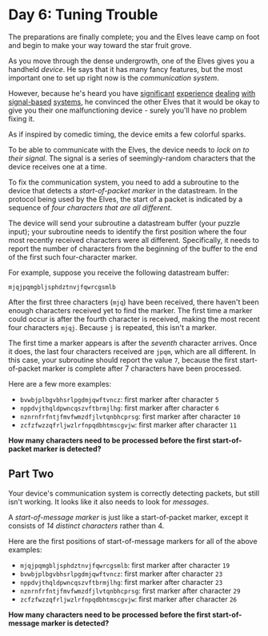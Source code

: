 # Day 6: Tuning Trouble

The preparations are finally complete; you and the Elves leave camp on foot and begin to make your way toward the star fruit grove.

As you move through the dense undergrowth, one of the Elves gives you a handheld _device_. He says that it has many fancy features, but the most important one to set up right now is the _communication system_.

However, because he's heard you have [significant](https://adventofcode.com/2016/day/6) [experience](https://adventofcode.com/2016/day/25) [dealing](https://adventofcode.com/2019/day/7) [with](https://adventofcode.com/2019/day/9) [signal-based](https://adventofcode.com/2019/day/16) [systems](https://adventofcode.com/2021/day/25), he convinced the other Elves that it would be okay to give you their one malfunctioning device - surely you'll have no problem fixing it.

As if inspired by comedic timing, the device emits a few colorful sparks.

To be able to communicate with the Elves, the device needs to _lock on to their signal_. The signal is a series of seemingly-random characters that the device receives one at a time.

To fix the communication system, you need to add a subroutine to the device that detects a _start-of-packet marker_ in the datastream. In the protocol being used by the Elves, the start of a packet is indicated by a sequence of _four characters that are all different_.

The device will send your subroutine a datastream buffer (your puzzle input); your subroutine needs to identify the first position where the four most recently received characters were all different. Specifically, it needs to report the number of characters from the beginning of the buffer to the end of the first such four-character marker.

For example, suppose you receive the following datastream buffer:

`mjqjpqmgbljsphdztnvjfqwrcgsmlb`

After the first three characters (`mjq`) have been received, there haven't been enough characters received yet to find the marker. The first time a marker could occur is after the fourth character is received, making the most recent four characters `mjqj`. Because `j` is repeated, this isn't a marker.

The first time a marker appears is after the _seventh_ character arrives. Once it does, the last four characters received are `jpqm`, which are all different. In this case, your subroutine should report the value `7`, because the first start-of-packet marker is complete after 7 characters have been processed.

Here are a few more examples:

- `bvwbjplbgvbhsrlpgdmjqwftvncz`: first marker after character `5`
- `nppdvjthqldpwncqszvftbrmjlhg`: first marker after character `6`
- `nznrnfrfntjfmvfwmzdfjlvtqnbhcprsg`: first marker after character `10`
- `zcfzfwzzqfrljwzlrfnpqdbhtmscgvjw`: first marker after character `11`

**How many characters need to be processed before the first start-of-packet marker is detected?**

## Part Two

Your device's communication system is correctly detecting packets, but still isn't working. It looks like it also needs to look for _messages_.

A _start-of-message marker_ is just like a start-of-packet marker, except it consists of _14 distinct characters_ rather than 4.

Here are the first positions of start-of-message markers for all of the above examples:

- `mjqjpqmgbljsphdztnvjfqwrcgsmlb`: first marker after character `19`
- `bvwbjplbgvbhsrlpgdmjqwftvncz`: first marker after character `23`
- `nppdvjthqldpwncqszvftbrmjlhg`: first marker after character `23`
- `nznrnfrfntjfmvfwmzdfjlvtqnbhcprsg`: first marker after character `29`
- `zcfzfwzzqfrljwzlrfnpqdbhtmscgvjw`: first marker after character `26`

**How many characters need to be processed before the first start-of-message marker is detected?**
